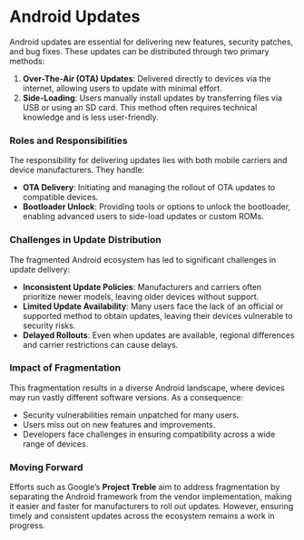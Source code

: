 # Android Updates  

Android updates are essential for delivering new features, security patches, and bug fixes. These updates can be distributed through two primary methods:  
1. **Over-The-Air (OTA) Updates**: Delivered directly to devices via the internet, allowing users to update with minimal effort.  
2. **Side-Loading**: Users manually install updates by transferring files via USB or using an SD card. This method often requires technical knowledge and is less user-friendly.  

### Roles and Responsibilities  
The responsibility for delivering updates lies with both mobile carriers and device manufacturers. They handle:  
- **OTA Delivery**: Initiating and managing the rollout of OTA updates to compatible devices.  
- **Bootloader Unlock**: Providing tools or options to unlock the bootloader, enabling advanced users to side-load updates or custom ROMs.  

### Challenges in Update Distribution  
The fragmented Android ecosystem has led to significant challenges in update delivery:  
- **Inconsistent Update Policies**: Manufacturers and carriers often prioritize newer models, leaving older devices without support.  
- **Limited Update Availability**: Many users face the lack of an official or supported method to obtain updates, leaving their devices vulnerable to security risks.  
- **Delayed Rollouts**: Even when updates are available, regional differences and carrier restrictions can cause delays.  

### Impact of Fragmentation  
This fragmentation results in a diverse Android landscape, where devices may run vastly different software versions. As a consequence:  
- Security vulnerabilities remain unpatched for many users.  
- Users miss out on new features and improvements.  
- Developers face challenges in ensuring compatibility across a wide range of devices.  

### Moving Forward  
Efforts such as Google’s **Project Treble** aim to address fragmentation by separating the Android framework from the vendor implementation, making it easier and faster for manufacturers to roll out updates. However, ensuring timely and consistent updates across the ecosystem remains a work in progress.  
